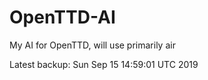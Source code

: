 # OpenTTD-AI
My AI for OpenTTD, will use primarily air

Latest backup: Sun Sep 15 14:59:01 UTC 2019
